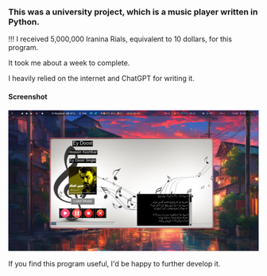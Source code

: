 ### This was a university project, which is a music player written in Python.


!!! I received 5,000,000 Iranina Rials, equivalent to 10 dollars, for this program.

It took me about a week to complete.

I heavily relied on the internet and ChatGPT for writing it.

#### Screenshot
![screenshot](.screenshots/Screenshot_20-Jun_11-55-51_4087.png)

If you find this program useful, I'd be happy to further develop it.